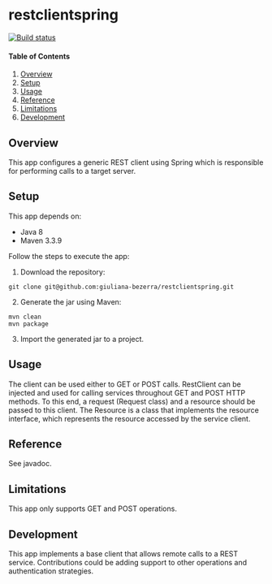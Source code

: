 # restclientspring
[![Build status](https://travis-ci.org/giuliana-bezerra/restclientspring.svg?branch=master)](https://travis-ci.org/giuliana-bezerra/restclientspring)


#### Table of Contents

1. [Overview](#overview)
2. [Setup](#setup)
3. [Usage](#usage)
4. [Reference](#reference)
5. [Limitations](#limitations)
6. [Development](#development)

## Overview
This app configures a generic REST client using Spring which is responsible for performing calls to a target server.

## Setup
This app depends on:

- Java 8
- Maven 3.3.9

Follow the steps to execute the app:

1. Download the repository:
```
git clone git@github.com:giuliana-bezerra/restclientspring.git
```
2. Generate the jar using Maven:
```
mvn clean
mvn package
```
3. Import the generated jar to a project.

## Usage
The client can be used either to GET or POST calls. RestClient can be injected and used for calling services throughout GET and POST HTTP methods. To this end, a request (Request class) and a resource should be passed to this client. The Resource is a class that implements the resource interface, which represents the resource accessed by the service client.

## Reference
See javadoc.

## Limitations
This app only supports GET and POST operations.

## Development
This app implements a base client that allows remote calls to a REST service. Contributions could be adding support to other operations and
authentication strategies.
